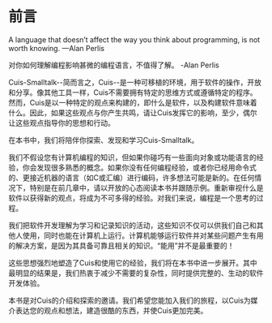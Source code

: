 # 前言
A language that doesn’t affect the way you think about programming, is not worth knowing. —Alan Perlis 

对你如何理解编程影响甚微的编程语言，不值得了解。
-Alan Perlis

Cuis-Smalltalk--简而言之，Cuis--是一种可移植的环境，用于软件的操作，开放和分享。像其他工具一样，Cuis不需要拥有特定的思维方式或遵循特定的程序。然而，Cuis是以一种特定的观点来构建的，即什么是软件，以及构建软件意味着什么。因此，如果这些观点与你产生共鸣，请让Cuis发挥它的影响，至少，偶尔让这些观点指导你的思想和行动。

在本书中，我们将陪伴你探索、发现和学习Cuis-Smalltalk。

我们不假设您有计算机编程的知识，但如果你碰巧有一些面向对象或功能语言的经验，你会发现很多熟悉的概念。如果你没有任何编程经验，或者你已经用命令式的、更接近机器的语言（如C或汇编）进行编码，许多想法可能是新的。在任何情况下，特别是在前几章中，请以开放的心态阅读本书并跟随示例。重新审视什么是软件以获得新的观点，将成为不可多得的经验。对我们来说，编程是一个思考的过程。

我们把软件开发理解为学习和记录知识的活动，这些知识不仅可以供我们自己和其他人使用，同时也能在计算机上运行。计算机能够运行软件并对某些问题产生有用的解决方案，是因为其具备可靠且相关的知识。“能用”并不是最重要的！

这些思想强烈地塑造了Cuis和使用它的经验，我们将在本书中进一步展开。其中最明显的结果是，我们热衷于减少不需要的复杂性，同时提供完整的、生动的软件开发体验。

本书是对Cuis的介绍和探索的邀请。我们希望您能加入我们的旅程，以Cuis为媒介表达您的观点和想法，建造很酷的东西，并使Cuis更加完美。